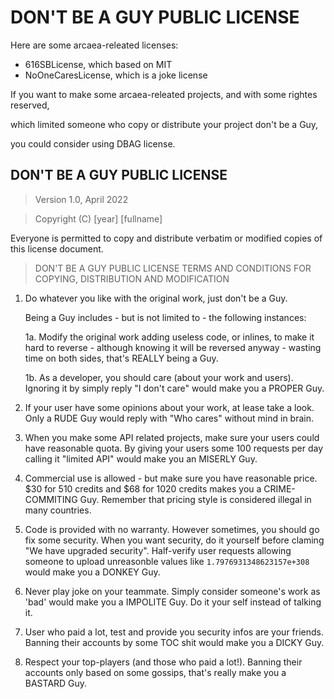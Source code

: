 # DON'T BE A GUY PUBLIC LICENSE

Here are some arcaea-releated licenses:

- 616SBLicense, which based on MIT
- NoOneCaresLicense, which is a joke license

If you want to make some arcaea-releated projects, and with some rightes reserved,

which limited someone who copy or distribute your project don't be a Guy,

you could consider using DBAG license.

## DON'T BE A GUY PUBLIC LICENSE

> Version 1.0, April 2022

> Copyright (C) [year] [fullname]
 
 Everyone is permitted to copy and distribute verbatim or modified copies of this license document.

> DON'T BE A GUY PUBLIC LICENSE
> TERMS AND CONDITIONS FOR COPYING, DISTRIBUTION AND MODIFICATION

 1. Do whatever you like with the original work, just don't be a Guy.

     Being a Guy includes - but is not limited to - the following instances:

       1a. Modify the original work adding useless code, or inlines, to make it hard to reverse -
       although knowing it will be reversed anyway - wasting time on both sides, that's REALLY being a Guy.
   
       1b. As a developer, you should care (about your work and users). 
       Ignoring it by simply reply "I don't care" would make you a PROPER Guy.

 2. If your user have some opinions about your work, at lease take a look. 
 Only a RUDE Guy would reply with "Who cares" without mind in brain.

 3. When you make some API related projects, make sure your users could have reasonable quota.
 By giving your users some 100 requests per day calling it "limited API" would make you an MISERLY Guy.

 3. Commercial use is allowed - but make sure you have reasonable price. $30 for 510 credits and $68 for 1020 credits
 makes you a CRIME-COMMITING Guy. Remember that pricing style is considered illegal in many countries.

 4. Code is provided with no warranty. However sometimes, you should go fix some security.
 When you want security, do it yourself before claming "We have upgraded security".
 Half-verify user requests allowing someone to upload unreasonble values like `1.7976931348623157e+308`
 would make you a DONKEY Guy.
 
 5. Never play joke on your teammate. Simply consider someone's work as 'bad' would make you
 a IMPOLITE Guy. Do it your self instead of talking it.
 
 6. User who paid a lot, test and provide you security infos are your friends. 
 Banning their accounts by some TOC shit would make you a DICKY Guy.

 7. Respect your top-players (and those who paid a lot!). Banning their accounts only based on
 some gossips, that's really make you a BASTARD Guy.



